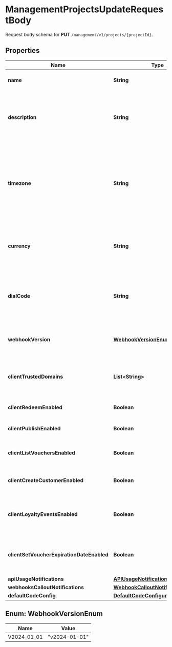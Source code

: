 

# ManagementProjectsUpdateRequestBody

Request body schema for **PUT** `/management/v1/projects/{projectId}`.

## Properties

| Name | Type | Description | Notes |
|------------ | ------------- | ------------- | -------------|
|**name** | **String** | The name of the project. |  [optional] |
|**description** | **String** | A user-defined description of the project, e.g. its purpose, scope, region. |  [optional] |
|**timezone** | **String** | The time zone in which the project is established. It can be in the GMT format or in accordance with IANA time zone database. |  [optional] |
|**currency** | **String** | The currency used in the project. It is equal to a 3-letter ISO 4217 code. |  [optional] |
|**dialCode** | **String** | The country dial code for the project. It is equal to an ITU country code. |  [optional] |
|**webhookVersion** | [**WebhookVersionEnum**](#WebhookVersionEnum) | The webhook version used in the project. |  [optional] |
|**clientTrustedDomains** | **List&lt;String&gt;** | An array of URL addresses that allow client requests. |  [optional] |
|**clientRedeemEnabled** | **Boolean** | Enables client-side redemption. |  [optional] |
|**clientPublishEnabled** | **Boolean** | Enables client-side publication. |  [optional] |
|**clientListVouchersEnabled** | **Boolean** | Enables client-side listing of vouchers. |  [optional] |
|**clientCreateCustomerEnabled** | **Boolean** | Enables client-side creation of customers. |  [optional] |
|**clientLoyaltyEventsEnabled** | **Boolean** | Enables client-side events for loyalty and referral programs. |  [optional] |
|**clientSetVoucherExpirationDateEnabled** | **Boolean** | Enables client-side setting of voucher expiration date. |  [optional] |
|**apiUsageNotifications** | [**APIUsageNotifications**](APIUsageNotifications.md) |  |  [optional] |
|**webhooksCalloutNotifications** | [**WebhookCalloutNotificationDetails**](WebhookCalloutNotificationDetails.md) |  |  [optional] |
|**defaultCodeConfig** | [**DefaultCodeConfiguration**](DefaultCodeConfiguration.md) |  |  [optional] |



## Enum: WebhookVersionEnum

| Name | Value |
|---- | -----|
| V2024_01_01 | &quot;v2024-01-01&quot; |



